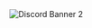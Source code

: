 
<img src="https://discordapp.com/api/guilds/821878958621458464/widget.png?style=banner2" alt="Discord Banner 2"/>



